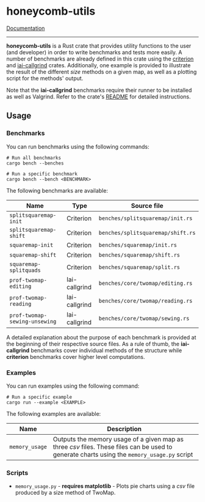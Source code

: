 # honeycomb-utils

[Documentation](../honeycomb_utils/)

--- 

**honeycomb-utils** is a Rust crate that provides utility functions to
the user (and developer) in order to write benchmarks and tests more
easily. A number of benchmarks are already defined in this crate using the 
[criterion][CRITERION] and [iai-callgrind][IAI] crates. Additionally, 
one example is provided to illustrate the result of the different *size*
methods on a given map, as well as a plotting script for the methods' output.

Note that the **iai-callgrind** benchmarks require their runner to be 
installed as well as Valgrind. Refer to the crate's [README][IAIRM] for 
detailed instructions.


## Usage

### Benchmarks

You can run benchmarks using the following commands:

```shell
# Run all benchmarks
cargo bench --benches

# Run a specific benchmark
cargo bench --bench <BENCHMARK>
```

The following benchmarks are available:

| Name                          | Type          | Source file                        |
|-------------------------------|---------------|-----------------------------------|
| `splitsquaremap-init`         | Criterion     | `benches/splitsquaremap/init.rs`  |
| `splitsquaremap-shift`        | Criterion     | `benches/splitsquaremap/shift.rs` |
| `squaremap-init`              | Criterion     | `benches/squaremap/init.rs`       |
| `squaremap-shift`             | Criterion     | `benches/squaremap/shift.rs`      |
| `squaremap-splitquads`        | Criterion     | `benches/squaremap/split.rs`      |
| `prof-twomap-editing`         | Iai-callgrind | `benches/core/twomap/editing.rs`  |
| `prof-twomap-reading`         | Iai-callgrind | `benches/core/twomap/reading.rs`  |
| `prof-twomap-sewing-unsewing` | Iai-callgrind | `benches/core/twomap/sewing.rs`   |

A detailed explanation about the purpose of each benchmark is provided at the beginning
of their respective source files. As a rule of thumb, the **iai-callgrind** benchmarks
cover individual methods of the structure while **criterion** benchmarks cover higher 
level computations.


### Examples

You can run examples using the following command:

```shell
# Run a specific example
cargo run --example <EXAMPLE>
```

The following examples are available:

| Name           | Description |
|----------------|-------------|
| `memory_usage` | Outputs the memory usage of a given map as three *csv* files. These files can be used to generate charts using the `memory_usage.py` script |


### Scripts

- `memory_usage.py` - **requires matplotlib** - Plots pie charts using a *csv* file produced by a size method of TwoMap.


[CRITERION]: https://github.com/bheisler/criterion.rs
[IAI]: https://github.com/iai-callgrind/iai-callgrind
[IAIRM]: https://github.com/iai-callgrind/iai-callgrind?tab=readme-ov-file#installation